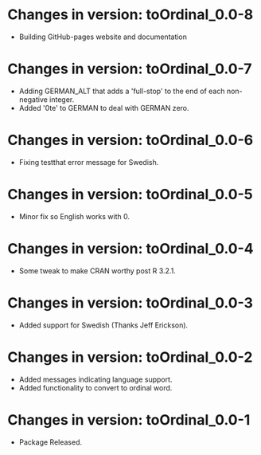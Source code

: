 # Changes in version: toOrdinal_0.0-8

* Building GitHub-pages website and documentation

# Changes in version: toOrdinal_0.0-7

* Adding GERMAN_ALT that adds a 'full-stop' to the end of each non-negative integer.
* Added '0te' to GERMAN to deal with GERMAN zero.

# Changes in version: toOrdinal_0.0-6

* Fixing testthat error message for Swedish.

# Changes in version: toOrdinal_0.0-5

* Minor fix so English works with 0.

# Changes in version: toOrdinal_0.0-4

* Some tweak to make CRAN worthy post R 3.2.1.

# Changes in version: toOrdinal_0.0-3

* Added support for Swedish (Thanks Jeff Erickson).

# Changes in version: toOrdinal_0.0-2

* Added messages indicating language support.
* Added functionality to convert to ordinal word.

# Changes in version: toOrdinal_0.0-1

* Package Released.

